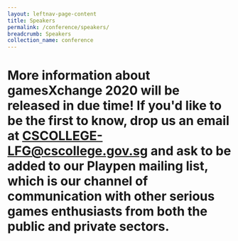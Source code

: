 ```yaml
---
layout: leftnav-page-content
title: Speakers
permalink: /conference/speakers/
breadcrumb: Speakers
collection_name: conference
---
```


# More information about gamesXchange 2020 will be released in due time! If you'd like to be the first to know, drop us an email at <CSCOLLEGE-LFG@cscollege.gov.sg> and ask to be added to our Playpen mailing list, which is our channel of communication with other serious games enthusiasts from both the public and private sectors.
